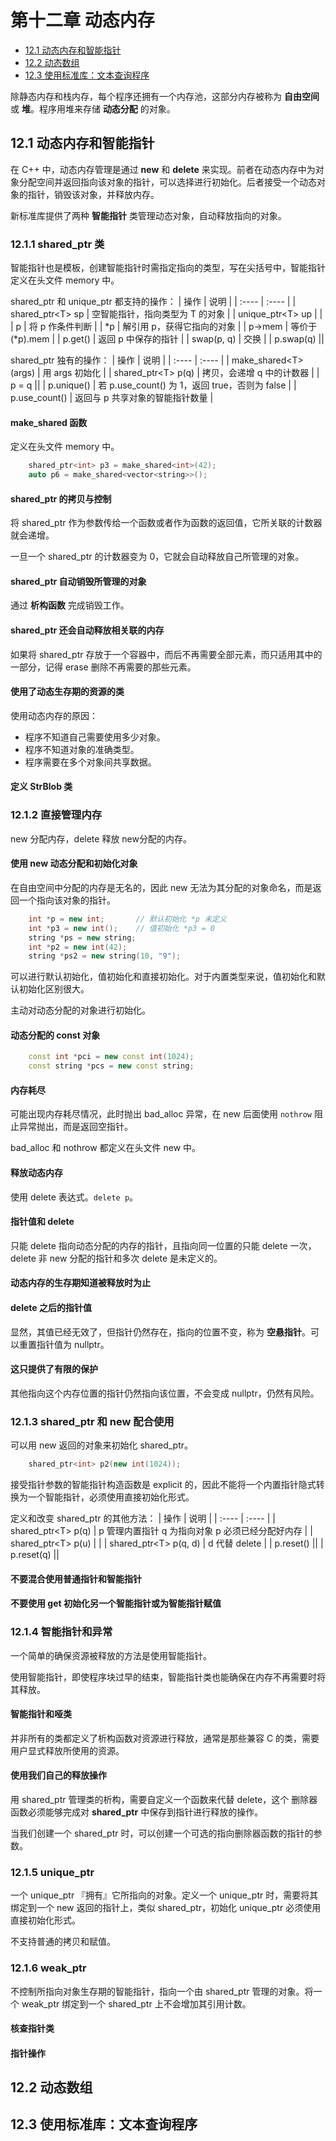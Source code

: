 # 第十二章 动态内存

+ [12.1 动态内存和智能指针](#12.1-动态内存和智能指针)
+ [12.2 动态数组](#12.2-动态数组)
+ [12.3 使用标准库：文本查询程序](#12.3-使用标准库：文本查询程序)

除静态内存和栈内存，每个程序还拥有一个内存池，这部分内存被称为 **自由空间** 或 **堆**。程序用堆来存储 **动态分配** 的对象。

## 12.1 动态内存和智能指针

在 C++ 中，动态内存管理是通过 **new** 和 **delete** 来实现。前者在动态内存中为对象分配空间并返回指向该对象的指针，可以选择进行初始化。后者接受一个动态对象的指针，销毁该对象，并释放内存。

新标准库提供了两种 **智能指针** 类管理动态对象，自动释放指向的对象。

### 12.1.1 shared_ptr 类

智能指针也是模板，创建智能指针时需指定指向的类型，写在尖括号中，智能指针定义在头文件 memory 中。

shared_ptr 和 unique_ptr 都支持的操作：
| 操作 | 说明 |
| :---- | :---- |
| shared_ptr<T\> sp | 空智能指针，指向类型为 T 的对象 |
| unique_ptr<T\> up | |
| p | 将 p 作条件判断 |
| *p | 解引用 p，获得它指向的对象 |
| p->mem | 等价于 (*p).mem |
| p.get() | 返回 p 中保存的指针 |
| swap(p, q) | 交换 |
| p.swap(q) ||

shared_ptr 独有的操作：
| 操作 | 说明 |
| :---- | :---- |
| make_shared<T\>(args) | 用 args 初始化 |
| shared_ptr<T\> p(q) | 拷贝，会递增 q 中的计数器 |
| p = q ||
| p.unique() | 若 p.use_count() 为 1，返回 true，否则为 false |
| p.use_count() | 返回与 p 共享对象的智能指针数量 |

#### make_shared 函数

定义在头文件 memory 中。

```C++
    shared_ptr<int> p3 = make_shared<int>(42);
    auto p6 = make_shared<vector<string>>();
```

#### shared_ptr 的拷贝与控制

将 shared_ptr 作为参数传给一个函数或者作为函数的返回值，它所关联的计数器就会递增。

一旦一个 shared_ptr 的计数器变为 0，它就会自动释放自己所管理的对象。

#### shared_ptr 自动销毁所管理的对象

通过 **析构函数** 完成销毁工作。

#### shared_ptr 还会自动释放相关联的内存

如果将 shared_ptr 存放于一个容器中，而后不再需要全部元素，而只适用其中的一部分，记得 erase 删除不再需要的那些元素。

#### 使用了动态生存期的资源的类

使用动态内存的原因：

+ 程序不知道自己需要使用多少对象。
+ 程序不知道对象的准确类型。
+ 程序需要在多个对象间共享数据。

#### 定义 StrBlob 类

### 12.1.2 直接管理内存

new 分配内存，delete 释放 new分配的内存。

#### 使用 new 动态分配和初始化对象

在自由空间中分配的内存是无名的，因此 new 无法为其分配的对象命名，而是返回一个指向该对象的指针。

```C++
    int *p = new int;       // 默认初始化 *p 未定义
    int *p3 = new int();    // 值初始化 *p3 = 0
    string *ps = new string;
    int *p2 = new int(42);
    string *ps2 = new string(10, "9");
```

可以进行默认初始化，值初始化和直接初始化。对于内置类型来说，值初始化和默认初始化区别很大。

主动对动态分配的对象进行初始化。

#### 动态分配的 const 对象

```C++
    const int *pci = new const int(1024);
    const string *pcs = new const string;
```

#### 内存耗尽

可能出现内存耗尽情况，此时抛出 bad_alloc 异常，在 new 后面使用 `nothrow` 阻止异常抛出，而是返回空指针。

bad_alloc 和 nothrow 都定义在头文件 new 中。

#### 释放动态内存

使用 delete 表达式。`delete p`。

#### 指针值和 delete

只能 delete 指向动态分配的内存的指针，且指向同一位置的只能 delete 一次，delete 非 new 分配的指针和多次 delete 是未定义的。

#### 动态内存的生存期知道被释放时为止

#### delete 之后的指针值

显然，其值已经无效了，但指针仍然存在，指向的位置不变，称为 **空悬指针**。可以重置指针值为 nullptr。

#### 这只提供了有限的保护

其他指向这个内存位置的指针仍然指向该位置，不会变成 nullptr，仍然有风险。

### 12.1.3 shared_ptr 和 new 配合使用

可以用 new 返回的对象来初始化 shared_ptr。

```C++
    shared_ptr<int> p2(new int(1024));
```

接受指针参数的智能指针构造函数是 explicit 的，因此不能将一个内置指针隐式转换为一个智能指针，必须使用直接初始化形式。

定义和改变 shared_ptr 的其他方法：
| 操作 | 说明 |
| :---- | :---- |
| shared_ptr<T\> p(q) | p 管理内置指针 q 为指向对象 p 必须已经分配好内存 |
| shared_ptr<T\> p(u) | |
| shared_ptr<T\> p(q, d) | d 代替 delete |
| p.reset() ||
| p.reset(q) ||

#### 不要混合使用普通指针和智能指针

#### 不要使用 get 初始化另一个智能指针或为智能指针赋值

### 12.1.4 智能指针和异常

一个简单的确保资源被释放的方法是使用智能指针。

使用智能指针，即使程序块过早的结束，智能指针类也能确保在内存不再需要时将其释放。

#### 智能指针和哑类

并非所有的类都定义了析构函数对资源进行释放，通常是那些兼容 C 的类，需要用户显式释放所使用的资源。

#### 使用我们自己的释放操作

用 shared_ptr 管理类的析构，需要自定义一个函数来代替 delete，这个 删除器 函数必须能够完成对 **shared_ptr** 中保存到指针进行释放的操作。

当我们创建一个 shared_ptr 时，可以创建一个可选的指向删除器函数的指针的参数。

### 12.1.5 unique_ptr

一个 unique_ptr 『拥有』它所指向的对象。定义一个 unique_ptr 时，需要将其绑定到一个 new 返回的指针上，类似 shared_ptr，初始化 unique_ptr 必须使用直接初始化形式。

不支持普通的拷贝和赋值。

### 12.1.6 weak_ptr

不控制所指向对象生存期的智能指针，指向一个由 shared_ptr 管理的对象。将一个 weak_ptr 绑定到一个 shared_ptr 上不会增加其引用计数。

#### 核查指针类

#### 指针操作

## 12.2 动态数组

## 12.3 使用标准库：文本查询程序

